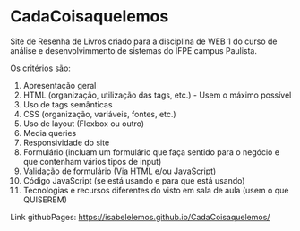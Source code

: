 # CadaCoisaquelemos
Site de Resenha de Livros criado para a disciplina de WEB 1 do curso de análise e desenvolvimmento de sistemas do IFPE campus Paulista.


Os critérios são:

1. Apresentação geral
2. HTML (organização, utilização das tags, etc.) - Usem o máximo possível
3. Uso de tags semânticas
4. CSS (organização, variáveis, fontes, etc.)
5. Uso de layout (Flexbox ou outro)
6. Media queries
7. Responsividade do site
8. Formulário (incluam um formulário que faça sentido para o negócio e que contenham vários tipos de input)
9. Validação de formulário (Via HTML e/ou JavaScript)
10. Código JavaScript (se está usando e para que está usando)
11. Tecnologias e recursos diferentes do visto em sala de aula (usem o que QUISEREM)


Link githubPages: https://isabelelemos.github.io/CadaCoisaquelemos/